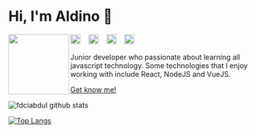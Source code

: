 # Hi, I'm Aldino 👋 

<img src="https://avatars0.githubusercontent.com/u/45175041?s=460&u=2b90b2ab88d67bae9e7b3dd3c82d4c83c19e6eca&v=4" width="120" height="120" align="left">


<a href="https://www.facebook.com/aldinonidefendi/"><img src="https://www.flaticon.com/svg/static/icons/svg/733/733547.svg" alt="alt text" width="20" height="20"></a>      &nbsp;&nbsp;
<a href="https://instagram.com/aldinonid"><img src="https://www.flaticon.com/svg/static/icons/svg/1409/1409946.svg" alt="alt text" width="20" height="20"></a>
&nbsp;&nbsp; 
<a href="https://www.linkedin.com/in/aldino-efendi-398258172/"><img src="https://www.flaticon.com/svg/static/icons/svg/1409/1409945.svg" alt="alt text" width="20" height="20"></a>
&nbsp;&nbsp;
<a href="https://www.youtube.com/aldinonid"><img src="https://www.flaticon.com/svg/static/icons/svg/1384/1384060.svg" alt="alt text" width="20" height="20"></a>

Junior developer who passionate about learning all javascript technology. Some technologies that I enjoy working with include React, NodeJS and VueJS.

[Get know me!](https://www.aldinonid.me)

![fdciabdul github stats](https://github-readme-stats.vercel.app/api?username=Aldinonid&show_icons=true&theme=tokyonight)

[![Top Langs](https://github-readme-stats.vercel.app/api/top-langs/?username=aldinonid&layout=compact)](https://github.com/aldinonid)

<!--
**Aldinonid/Aldinonid** is a ✨ _special_ ✨ repository because its `README.md` (this file) appears on your GitHub profile.

Here are some ideas to get you started:

- 🔭 I’m currently working on ...
- 🌱 I’m currently learning ...
- 👯 I’m looking to collaborate on ...
- 🤔 I’m looking for help with ...
- 💬 Ask me about ...
- 📫 How to reach me: ...
- 😄 Pronouns: ...
- ⚡ Fun fact: ...
-->
